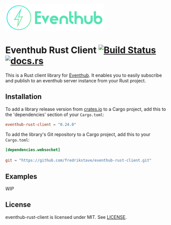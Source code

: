 <p>
<img width="308" height="85" src="./docs/images/eventhub-logo.png" />
</p>

Eventhub Rust Client [![Build Status](https://travis-ci.com/fredrikstave/eventhub-rust-client.svg?branch=master)](https://travis-ci.com/fredrikstave/eventhub-rust-client) [![docs.rs](https://docs.rs/eventhub-rust-client/badge.svg)](https://docs.rs/eventhub-rust-client)
===

This is a Rust client library for [Eventhub](https://github.com/olesku/eventhub). It enables you to easily subscribe and publish to an eventhub server instance from your Rust project.

## Installation

To add a library release version from [crates.io](https://crates.io/crates/eventhub-rust-client) to a Cargo project, add this to the 'dependencies' section of your `Cargo.toml`:

```toml
eventhub-rust-client = "0.24.0"
```

To add the library's Git repository to a Cargo project, add this to your `Cargo.toml`:

```toml
[dependencies.websocket]

git = "https://github.com/fredrikstave/eventhub-rust-client.git"
```

## Examples

*WIP*

## License

eventhub-rust-client is licensed under MIT. See [LICENSE](https://github.com/fredrikstave/eventhub-rust-client/blob/master/LICENSE).
